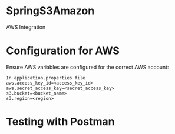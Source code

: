 # SpringS3Amazon

AWS Integration

# Configuration for AWS

Ensure AWS variables are configured for the correct AWS account:
```
In application.properties file
aws.access_key_id=<access_key_id>
aws.secret_access_key=<secret_access_key>
s3.bucket=<bucket_name>
s3.region=<region>
```
# Testing with Postman

